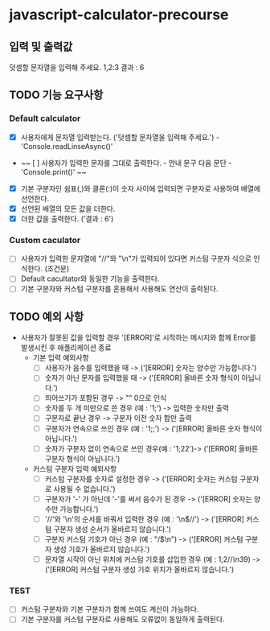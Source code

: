 # javascript-calculator-precourse

## 입력 및 출력값

덧셈할 문자열을 입력해 주세요.
1,2:3
결과 : 6

## TODO 기능 요구사항

### Default calculator

- [x] 사용자에게 문자열 입력받는다. ('덧셈할 문자열을 입력해 주세요.') - 'Console.readLinseAsync()'
- ~~ [ ] 사용자가 입력한 문자를 그대로 출력한다. - 안내 문구 다음 문단 - 'Console.print()' ~~
- [x] 기본 구분자인 쉼표(,)와 클론(:)이 숫자 사이에 입력되면 구분자로 사용하여 배열에 선언한다.
- [x] 선언된 배열의 모든 값을 더한다.
- [x] 더한 값을 출력한다. ('결과 : 6')

### Custom caculator

- [ ] 사용자가 입력한 문자열에 "//"와 "\n"가 입력되어 있다면 커스텀 구분자 식으로 인식한다. (조건문)
- [ ] Default cacultator와 동일한 기능을 출력한다.
- [ ] 기본 구분자와 커스텀 구분자를 혼용해서 사용해도 연산이 출력된다.

## TODO 예외 사항

- 사용자가 잘못된 값을 입력할 경우 '[ERROR]'로 시작하는 메시지와 함께 Error를 발생시킨 후 애플리케이션 종료
  - 기본 입력 예외사항
    - [ ] 사용자가 음수를 입력했을 때 -> ('[ERROR] 숫자는 양수만 가능합니다.')
    - [ ] 숫자가 아닌 문자를 입력했을 때 -> ('[ERROR] 올바른 숫자 형식이 아닙니다.')
    - [ ] 띄어쓰기가 포함된 경우 -> "" 0으로 인식
    - [ ] 숫자를 두 개 미만으로 쓴 경우 (예 : '1;') -> 입력한 숫자만 출력
    - [ ] 구분자로 끝난 경우 -> 구분자 이전 숫자 합만 출력
    - [ ] 구분자가 연속으로 쓰인 경우 (예 : '1;;') -> ('[ERROR] 올바른 숫자 형식이 아닙니다.')
    - [ ] 숫자가 구분자 없이 연속으로 쓰인 경우(예 : '1;22')-> ('[ERROR] 올바른 구분자 형식이 아닙니다.')
  - 커스텀 구분자 입력 예외사항
    - [ ] 커스텀 구분자를 숫자로 설정한 경우 -> ('[ERROR] 숫자는 커스텀 구분자로 사용될 수 없습니다.')
    - [ ] 구분자가 '-' 가 아닌데 '-'를 써서 음수가 된 경우 -> ('[ERROR] 숫자는 양수만 가능합니다.')
    - [ ] '//'와 '\n'의 순서를 바꿔서 입력한 경우 (예 : '\n$//') -> ('[ERROR] 커스텀 구분자 생성 순서가 올바르지 않습니다.')
    - [ ] 구분자 커스텀 기호가 아닌 경우 (예 : "/$\n") -> ('[ERROR] 커스텀 구분자 생성 기호가 올바르지 않습니다.')
    - [ ] 문자열 시작이 아닌 위치에 커스텀 기호를 삽입한 경우 (예 : 1;2//*\n3*9) -> ('[ERROR] 커스텀 구분자 생성 기호 위치가 올바르지 않습니다.')

### TEST

- [ ] 커스텀 구분자와 기본 구분자가 함께 쓰여도 계산이 가능하다.
- [ ] 기본 구분자를 커스텀 구분자로 사용해도 오류없이 동일하게 출력된다.
